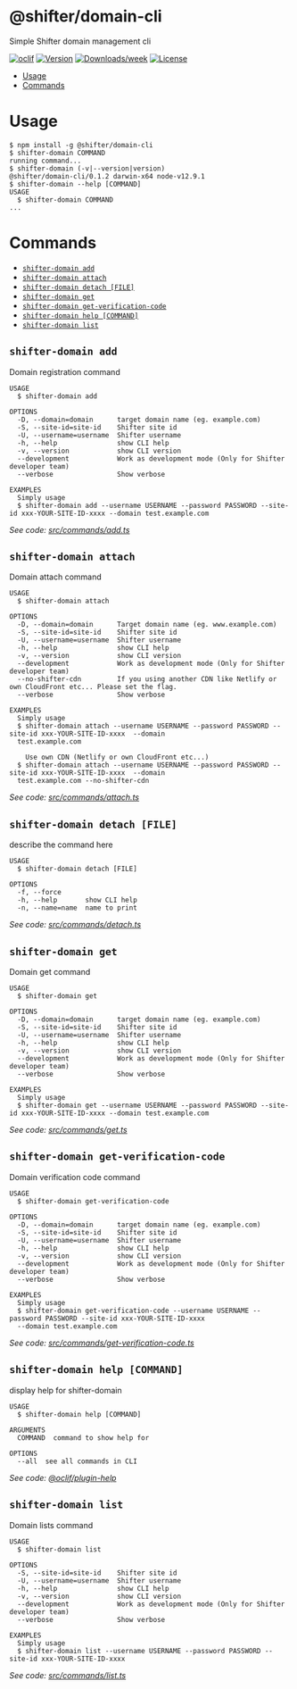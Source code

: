 @shifter/domain-cli
===================

Simple Shifter domain management cli

[![oclif](https://img.shields.io/badge/cli-oclif-brightgreen.svg)](https://oclif.io)
[![Version](https://img.shields.io/npm/v/@shifter/domain-cli.svg)](https://npmjs.org/package/@shifter/domain-cli)
[![Downloads/week](https://img.shields.io/npm/dw/@shifter/domain-cli.svg)](https://npmjs.org/package/@shifter/domain-cli)
[![License](https://img.shields.io/npm/l/@shifter/domain-cli.svg)](https://github.com/getshifter/domain-cli/blob/master/package.json)

<!-- toc -->
* [Usage](#usage)
* [Commands](#commands)
<!-- tocstop -->
# Usage
<!-- usage -->
```sh-session
$ npm install -g @shifter/domain-cli
$ shifter-domain COMMAND
running command...
$ shifter-domain (-v|--version|version)
@shifter/domain-cli/0.1.2 darwin-x64 node-v12.9.1
$ shifter-domain --help [COMMAND]
USAGE
  $ shifter-domain COMMAND
...
```
<!-- usagestop -->
# Commands
<!-- commands -->
* [`shifter-domain add`](#shifter-domain-add)
* [`shifter-domain attach`](#shifter-domain-attach)
* [`shifter-domain detach [FILE]`](#shifter-domain-detach-file)
* [`shifter-domain get`](#shifter-domain-get)
* [`shifter-domain get-verification-code`](#shifter-domain-get-verification-code)
* [`shifter-domain help [COMMAND]`](#shifter-domain-help-command)
* [`shifter-domain list`](#shifter-domain-list)

## `shifter-domain add`

Domain registration command

```
USAGE
  $ shifter-domain add

OPTIONS
  -D, --domain=domain      target domain name (eg. example.com)
  -S, --site-id=site-id    Shifter site id
  -U, --username=username  Shifter username
  -h, --help               show CLI help
  -v, --version            show CLI version
  --development            Work as development mode (Only for Shifter developer team)
  --verbose                Show verbose

EXAMPLES
  Simply usage
  $ shifter-domain add --username USERNAME --password PASSWORD --site-id xxx-YOUR-SITE-ID-xxxx --domain test.example.com
```

_See code: [src/commands/add.ts](https://github.com/getshifter/domain-cli/blob/v0.1.2/src/commands/add.ts)_

## `shifter-domain attach`

Domain attach command

```
USAGE
  $ shifter-domain attach

OPTIONS
  -D, --domain=domain      Target domain name (eg. www.example.com)
  -S, --site-id=site-id    Shifter site id
  -U, --username=username  Shifter username
  -h, --help               show CLI help
  -v, --version            show CLI version
  --development            Work as development mode (Only for Shifter developer team)
  --no-shifter-cdn         If you using another CDN like Netlify or own CloudFront etc... Please set the flag.
  --verbose                Show verbose

EXAMPLES
  Simply usage
  $ shifter-domain attach --username USERNAME --password PASSWORD --site-id xxx-YOUR-SITE-ID-xxxx  --domain 
  test.example.com

    Use own CDN (Netlify or own CloudFront etc...)
  $ shifter-domain attach --username USERNAME --password PASSWORD --site-id xxx-YOUR-SITE-ID-xxxx  --domain 
  test.example.com --no-shifter-cdn
```

_See code: [src/commands/attach.ts](https://github.com/getshifter/domain-cli/blob/v0.1.2/src/commands/attach.ts)_

## `shifter-domain detach [FILE]`

describe the command here

```
USAGE
  $ shifter-domain detach [FILE]

OPTIONS
  -f, --force
  -h, --help       show CLI help
  -n, --name=name  name to print
```

_See code: [src/commands/detach.ts](https://github.com/getshifter/domain-cli/blob/v0.1.2/src/commands/detach.ts)_

## `shifter-domain get`

Domain get command

```
USAGE
  $ shifter-domain get

OPTIONS
  -D, --domain=domain      target domain name (eg. example.com)
  -S, --site-id=site-id    Shifter site id
  -U, --username=username  Shifter username
  -h, --help               show CLI help
  -v, --version            show CLI version
  --development            Work as development mode (Only for Shifter developer team)
  --verbose                Show verbose

EXAMPLES
  Simply usage
  $ shifter-domain get --username USERNAME --password PASSWORD --site-id xxx-YOUR-SITE-ID-xxxx --domain test.example.com
```

_See code: [src/commands/get.ts](https://github.com/getshifter/domain-cli/blob/v0.1.2/src/commands/get.ts)_

## `shifter-domain get-verification-code`

Domain verification code command

```
USAGE
  $ shifter-domain get-verification-code

OPTIONS
  -D, --domain=domain      target domain name (eg. example.com)
  -S, --site-id=site-id    Shifter site id
  -U, --username=username  Shifter username
  -h, --help               show CLI help
  -v, --version            show CLI version
  --development            Work as development mode (Only for Shifter developer team)
  --verbose                Show verbose

EXAMPLES
  Simply usage
  $ shifter-domain get-verification-code --username USERNAME --password PASSWORD --site-id xxx-YOUR-SITE-ID-xxxx 
  --domain test.example.com
```

_See code: [src/commands/get-verification-code.ts](https://github.com/getshifter/domain-cli/blob/v0.1.2/src/commands/get-verification-code.ts)_

## `shifter-domain help [COMMAND]`

display help for shifter-domain

```
USAGE
  $ shifter-domain help [COMMAND]

ARGUMENTS
  COMMAND  command to show help for

OPTIONS
  --all  see all commands in CLI
```

_See code: [@oclif/plugin-help](https://github.com/oclif/plugin-help/blob/v3.1.0/src/commands/help.ts)_

## `shifter-domain list`

Domain lists command

```
USAGE
  $ shifter-domain list

OPTIONS
  -S, --site-id=site-id    Shifter site id
  -U, --username=username  Shifter username
  -h, --help               show CLI help
  -v, --version            show CLI version
  --development            Work as development mode (Only for Shifter developer team)
  --verbose                Show verbose

EXAMPLES
  Simply usage
  $ shifter-domain list --username USERNAME --password PASSWORD --site-id xxx-YOUR-SITE-ID-xxxx
```

_See code: [src/commands/list.ts](https://github.com/getshifter/domain-cli/blob/v0.1.2/src/commands/list.ts)_
<!-- commandsstop -->
